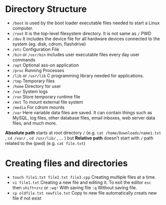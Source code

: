 # Directory Structure

* `/boot` is used by the boot loader executable files needed to start a Linux computer.
* `/root` It is the top-level filesystem directory. It is not same as `/` PWD
* `/dev` It includes the device file for all hardware devices connected to the system (eg. disk, cdrom, flashdrive)
* `/etc` Configuration File
* `/bin` or `/usr/bin` includes user executable files every day user commands
* `/opt` Optional ass-on application
* `/proc` Running Processes
* `/lib` or `/usr/lib` C programming library needed for applications.
* `/tmp` Temporary files
* `/home` Directory for user
* `/var` System logs
* `/run` Store temporary runtime file
* `/mnt` To mount external file system
* `/media` For cdrom mounts
* `/var` Here variable data files are saved. It can contain things such as MySQL, log files, other database files, email inboxes, web server data files, and much more.

**Absolute path** starts at root directory `/` (e.g. `cat /home/Downloads/name1.txt` , `cd /var/` , `cd /usr/lib/` , ... ) but **Relative path** doesn't start with `/` path related to the (pwd) (e.g. `cat file.txt`)

# Creating files and directories

* `touch file1.txt file2.txt file3.cpp` Creating multiple files at a time.
* `vi file1.txt` Creating a new file and editing it. To exit the editor `esc` then `shift+z+z` or `:wq!` With saving file `:q` Without saving file.
* `cp oldfile.txt newfile.txt` Copy to new file automatically creats new file if not exist


